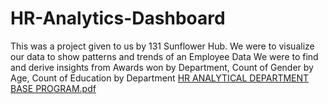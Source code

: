 # HR-Analytics-Dashboard
This was a project given to us by 131 Sunflower Hub. We were to visualize our data to show patterns and trends of an Employee Data
We were to find and derive insights from Awards won by Department, Count of Gender by Age, Count of Education by Department
[HR ANALYTICAL DEPARTMENT BASE PROGRAM.pdf](https://github.com/Sheila-Marvelous-Akitty/HR-Analytics-Dashboard/files/9212161/HR.ANALYTICAL.DEPARTMENT.BASE.PROGRAM.pdf)

